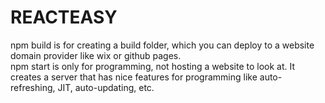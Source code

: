 # REACTEASY #
npm build is for creating a build folder, which you can deploy to a website domain provider like wix or github pages.   
npm start is only for programming, not hosting a website to look at. It creates a server that has nice features for programming like auto-refreshing, JIT, auto-updating, etc.